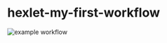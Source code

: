# hexlet-my-first-workflow
![example workflow](https://github.com/github/workflows/hello-world.yml/badge.svg)